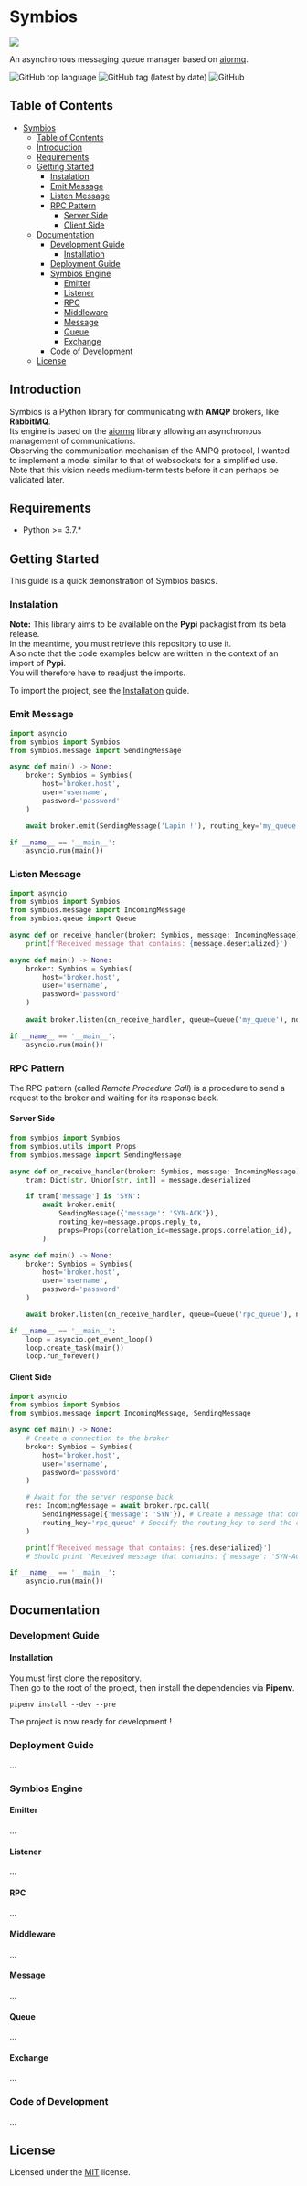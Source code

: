 # Symbios

![](https://github.com/Arthuchaut/storage/raw/master/symbios/symbios_github_banner_left.png)

An asynchronous messaging queue manager based on [aiormq](https://github.com/mosquito/aiormq).

![GitHub top language](https://img.shields.io/github/languages/top/arthuchaut/symbios)
![GitHub tag (latest by date)](https://img.shields.io/github/v/tag/arthuchaut/symbios)
![GitHub](https://img.shields.io/github/license/arthuchaut/symbios)

## Table of Contents

- [Symbios](#symbios)
  - [Table of Contents](#table-of-contents)
  - [Introduction](#introduction)
  - [Requirements](#requirements)
  - [Getting Started](#getting-started)
    - [Instalation](#instalation)
    - [Emit Message](#emit-message)
    - [Listen Message](#listen-message)
    - [RPC Pattern](#rpc-pattern)
      - [Server Side](#server-side)
      - [Client Side](#client-side)
  - [Documentation](#documentation)
    - [Development Guide](#development-guide)
      - [Installation](#installation)
    - [Deployment Guide](#deployment-guide)
    - [Symbios Engine](#symbios-engine)
      - [Emitter](#emitter)
      - [Listener](#listener)
      - [RPC](#rpc)
      - [Middleware](#middleware)
      - [Message](#message)
      - [Queue](#queue)
      - [Exchange](#exchange)
    - [Code of Development](#code-of-development)
  - [License](#license)

## Introduction

Symbios is a Python library for communicating with **AMQP** brokers, like **RabbitMQ**.  
Its engine is based on the [aiormq](https://github.com/mosquito/aiormq) library allowing an asynchronous management of communications.  
Observing the communication mechanism of the AMPQ protocol, I wanted to implement a model similar to that of websockets for a simplified use.  
Note that this vision needs medium-term tests before it can perhaps be validated later.

## Requirements

- Python >= 3.7.*

## Getting Started

This guide is a quick demonstration of Symbios basics.  

### Instalation

**Note:** This library aims to be available on the **Pypi** packagist from its beta release.  
In the meantime, you must retrieve this repository to use it.  
Also note that the code examples below are written in the context of an import of **Pypi**.  
You will therefore have to readjust the imports.

To import the project, see the [Installation](#installation) guide.

### Emit Message

```python
import asyncio
from symbios import Symbios
from symbios.message import SendingMessage

async def main() -> None:
    broker: Symbios = Symbios(
        host='broker.host',
        user='username', 
        password='password'
    )

    await broker.emit(SendingMessage('Lapin !'), routing_key='my_queue')

if __name__ == '__main__':
    asyncio.run(main())
```

### Listen Message

```python
import asyncio
from symbios import Symbios
from symbios.message import IncomingMessage
from symbios.queue import Queue

async def on_receive_handler(broker: Symbios, message: IncomingMessage) -> None:
    print(f'Received message that contains: {message.deserialized}')

async def main() -> None:
    broker: Symbios = Symbios(
        host='broker.host',
        user='username', 
        password='password'
    )
    
    await broker.listen(on_receive_handler, queue=Queue('my_queue'), no_ack=True)

if __name__ == '__main__':
    asyncio.run(main())
```

### RPC Pattern

The RPC pattern (called *Remote Procedure Call*) is a procedure to send a request to the broker and waiting for its response back.

#### Server Side

```python
from symbios import Symbios
from symbios.utils import Props
from symbios.message import SendingMessage

async def on_receive_handler(broker: Symbios, message: IncomingMessage) -> None:
    tram: Dict[str, Union[str, int]] = message.deserialized

    if tram['message'] is 'SYN':
        await broker.emit(
            SendingMessage({'message': 'SYN-ACK'}),
            routing_key=message.props.reply_to,
            props=Props(correlation_id=message.props.correlation_id),
        )

async def main() -> None:
    broker: Symbios = Symbios(
        host='broker.host',
        user='username', 
        password='password'
    )

    await broker.listen(on_receive_handler, queue=Queue('rpc_queue'), no_ack=True)

if __name__ == '__main__':
    loop = asyncio.get_event_loop()
    loop.create_task(main())
    loop.run_forever()
```

#### Client Side

```python
import asyncio
from symbios import Symbios
from symbios.message import IncomingMessage, SendingMessage

async def main() -> None:
    # Create a connection to the broker
    broker: Symbios = Symbios(
        host='broker.host',
        user='username', 
        password='password'
    )

    # Await for the server response back
    res: IncomingMessage = await broker.rpc.call(
        SendingMessage({'message': 'SYN'}), # Create a message that contains a Dict
        routing_key='rpc_queue' # Specify the routing_key to send the call
    )

    print(f'Received message that contains: {res.deserialized}')
    # Should print "Received message that contains: {'message': 'SYN-ACK'}"

if __name__ == '__main__':
    asyncio.run(main())
```

## Documentation

### Development Guide

#### Installation

You must first clone the repository.  
Then go to the root of the project, then install the dependencies via **Pipenv**.

    pipenv install --dev --pre

The project is now ready for development !

### Deployment Guide

...

### Symbios Engine

#### Emitter

...

#### Listener

...

#### RPC

...

#### Middleware

...

#### Message

...

#### Queue

...

#### Exchange

...

### Code of Development

...

## License

Licensed under the [MIT](LICENSE) license.